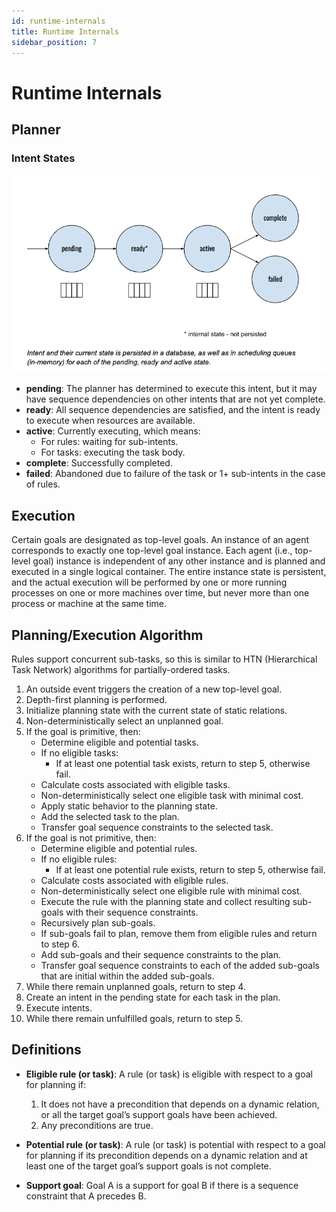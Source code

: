 ```yaml
---
id: runtime-internals
title: Runtime Internals
sidebar_position: 7
---
```


# Runtime Internals

## Planner

### Intent States

![internal state](/img/internal_state.png)


- **pending**: The planner has determined to execute this intent, but it may have sequence dependencies on other intents that are not yet complete.
- **ready**: All sequence dependencies are satisfied, and the intent is ready to execute when resources are available.
- **active**: Currently executing, which means:
  - For rules: waiting for sub-intents.
  - For tasks: executing the task body.
- **complete**: Successfully completed.
- **failed**: Abandoned due to failure of the task or 1+ sub-intents in the case of rules.

## Execution

Certain goals are designated as top-level goals. An instance of an agent corresponds to exactly one top-level goal instance. Each agent (i.e., top-level goal) instance is independent of any other instance and is planned and executed in a single logical container. The entire instance state is persistent, and the actual execution will be performed by one or more running processes on one or more machines over time, but never more than one process or machine at the same time.

## Planning/Execution Algorithm

Rules support concurrent sub-tasks, so this is similar to HTN (Hierarchical Task Network) algorithms for partially-ordered tasks.

1. An outside event triggers the creation of a new top-level goal.
2. Depth-first planning is performed.
3. Initialize planning state with the current state of static relations.
4. Non-deterministically select an unplanned goal.
5. If the goal is primitive, then:
   - Determine eligible and potential tasks.
   - If no eligible tasks:
     - If at least one potential task exists, return to step 5, otherwise fail.
   - Calculate costs associated with eligible tasks.
   - Non-deterministically select one eligible task with minimal cost.
   - Apply static behavior to the planning state.
   - Add the selected task to the plan.
   - Transfer goal sequence constraints to the selected task.
6. If the goal is not primitive, then:
   - Determine eligible and potential rules.
   - If no eligible rules:
     - If at least one potential rule exists, return to step 5, otherwise fail.
   - Calculate costs associated with eligible rules.
   - Non-deterministically select one eligible rule with minimal cost.
   - Execute the rule with the planning state and collect resulting sub-goals with their sequence constraints.
   - Recursively plan sub-goals.
   - If sub-goals fail to plan, remove them from eligible rules and return to step 6.
   - Add sub-goals and their sequence constraints to the plan.
   - Transfer goal sequence constraints to each of the added sub-goals that are initial within the added sub-goals.
7. While there remain unplanned goals, return to step 4.
8. Create an intent in the pending state for each task in the plan.
9. Execute intents.
10. While there remain unfulfilled goals, return to step 5.

## Definitions

- **Eligible rule (or task)**: A rule (or task) is eligible with respect to a goal for planning if:
  1. It does not have a precondition that depends on a dynamic relation, or all the target goal’s support goals have been achieved.
  2. Any preconditions are true.

- **Potential rule (or task)**: A rule (or task) is potential with respect to a goal for planning if its precondition depends on a dynamic relation and at least one of the target goal’s support goals is not complete.

- **Support goal**: Goal A is a support for goal B if there is a sequence constraint that A precedes B.
